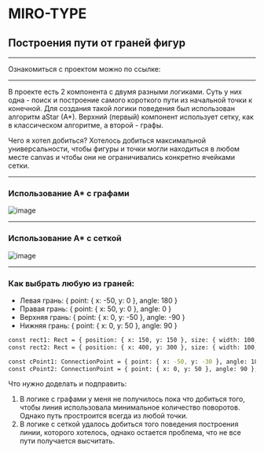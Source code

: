 # MIRO-TYPE
## Построения пути от граней фигур
___
Ознакомиться с проектом можно по ссылке:
___
В проекте есть 2 компонента с двумя разными логиками. Суть у них одна - поиск и построение самого короткого пути из начальной точки к конечной.
Для создания такой логики поведения был использован алгоритм aStar (A*). Верхний (первый) компонент использует сетку, как в классическом алгоритме, а второй - графы. 

Чего я хотел добиться? Хотелось добиться максимальной универсальности, чтобы фигуры и точки могли находиться в любом месте canvas и чтобы они не ограничивались конкретно ячейками сетки.
___

### Использование A* с графами
![image](https://github.com/user-attachments/assets/164db006-54a7-4985-a5c1-fc4e2cf668c8)
___

### Использование A* с сеткой

![image](https://github.com/user-attachments/assets/5e22600d-9141-49e4-bb56-b08898fdb013)
___

### Как выбрать любую из граней:
* Левая грань: { point: { x: -50, y: 0 }, angle: 180 }
* Правая грань: { point: { x: 50, y: 0 }, angle: 0 }
* Верхняя грань: { point: { x: 0, y: -50 }, angle: -90 }
* Нижняя грань: { point: { x: 0, y: 50 }, angle: 90 }

```bash
const rect1: Rect = { position: { x: 150, y: 150 }, size: { width: 100, height: 100 } };
const rect2: Rect = { position: { x: 400, y: 300 }, size: { width: 100, height: 100 } };

const cPoint1: ConnectionPoint = { point: { x: -50, y: -30 }, angle: 180 }
const cPoint2: ConnectionPoint = { point: { x: 0, y: 50 }, angle: 90 };
```

Что нужно доделать и подправить:
1. В логике с графами у меня не получилось пока что добиться того, чтобы линия использовала минимальное количество поворотов. Однако путь простроится всегда из любой точки.
2. В логике с сеткой удалось добиться того поведения построения линии, которого хотелось, однако остается проблема, что не все пути получается высчитать.
